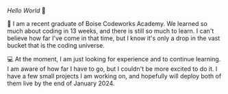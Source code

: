*Hello World* 👋

🏫 I am a recent graduate of Boise Codeworks Academy. We learned so much about coding in 13 weeks, and there is still so much to learn. I can't believe how far I've come in that time, but I know it's only a drop in the vast bucket that is the coding universe.

💻 At the moment, I am just looking for experience and to continue learning. I am aware of how far I have to go, but I couldn't be more excited to do it. I have a few small projects I am working on, and hopefully will deploy both of them live by the end of January 2024.
<!--
**BlakeLawatch/blakelawatch** is a ✨ _special_ ✨ repository because its `README.md` (this file) appears on your GitHub profile.

Here are some ideas to get you started:

- 🔭 I’m currently working on ...
- 🌱 I’m currently learning ...
- 👯 I’m looking to collaborate on ...
- 🤔 I’m looking for help with ...
- 💬 Ask me about ...
- 📫 How to reach me: ...
- 😄 Pronouns: ...
- ⚡ Fun fact: ...
-->

